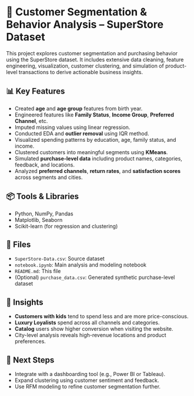 # 🛒 Customer Segmentation & Behavior Analysis – SuperStore Dataset

This project explores customer segmentation and purchasing behavior using the SuperStore dataset. It includes extensive data cleaning, feature engineering, visualization, customer clustering, and simulation of product-level transactions to derive actionable business insights.

## 📊 Key Features

- Created **age** and **age group** features from birth year.
- Engineered features like **Family Status**, **Income Group**, **Preferred Channel**, etc.
- Imputed missing values using linear regression.
- Conducted EDA and **outlier removal** using IQR method.
- Visualized spending patterns by education, age, family status, and income.
- Clustered customers into meaningful segments using **KMeans**.
- Simulated **purchase-level data** including product names, categories, feedback, and locations.
- Analyzed **preferred channels**, **return rates**, and **satisfaction scores** across segments and cities.

## 📦 Tools & Libraries

- Python, NumPy, Pandas
- Matplotlib, Seaborn
- Scikit-learn (for regression and clustering)

## 📁 Files

- `SuperStore-Data.csv`: Source dataset
- `notebook.ipynb`: Main analysis and modeling notebook
- `README.md`: This file
- (Optional) `purchase_data.csv`: Generated synthetic purchase-level dataset

## 📌 Insights

- **Customers with kids** tend to spend less and are more price-conscious.
- **Luxury Loyalists** spend across all channels and categories.
- **Catalog** users show higher conversion when visiting the website.
- City-level analysis reveals high-revenue locations and product preferences.

## 📍 Next Steps

- Integrate with a dashboarding tool (e.g., Power BI or Tableau).
- Expand clustering using customer sentiment and feedback.
- Use RFM modeling to refine customer segmentation further.
